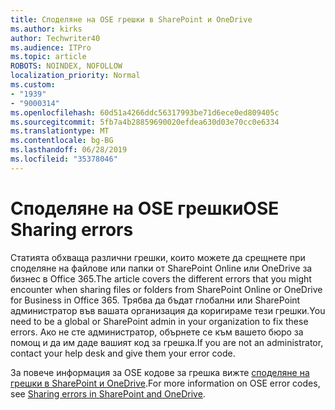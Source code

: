 ```yaml
---
title: Споделяне на OSE грешки в SharePoint и OneDrive
ms.author: kirks
author: Techwriter40
ms.audience: ITPro
ms.topic: article
ROBOTS: NOINDEX, NOFOLLOW
localization_priority: Normal
ms.custom:
- "1939"
- "9000314"
ms.openlocfilehash: 60d51a4266ddc56317993be71d6ece0ed809405c
ms.sourcegitcommit: 5fb7a4b28859690020efdea630d03e70cc0e6334
ms.translationtype: MT
ms.contentlocale: bg-BG
ms.lasthandoff: 06/28/2019
ms.locfileid: "35378046"
---
```

# <a name="ose-sharing-errors"></a><span data-ttu-id="bc35b-102">Споделяне на OSE грешки</span><span class="sxs-lookup"><span data-stu-id="bc35b-102">OSE Sharing errors</span></span>

<span data-ttu-id="bc35b-103">Статията обхваща различни грешки, които можете да срещнете при споделяне на файлове или папки от SharePoint Online или OneDrive за бизнес в Office 365.</span><span class="sxs-lookup"><span data-stu-id="bc35b-103">The article covers the different errors that you might encounter when sharing files or folders from SharePoint Online or OneDrive for Business in Office 365.</span></span> <span data-ttu-id="bc35b-104">Трябва да бъдат глобални или SharePoint администратор във вашата организация да коригираме тези грешки.</span><span class="sxs-lookup"><span data-stu-id="bc35b-104">You need to be a global or SharePoint admin in your organization to fix these errors.</span></span> <span data-ttu-id="bc35b-105">Ако не сте администратор, обърнете се към вашето бюро за помощ и да им даде вашият код за грешка.</span><span class="sxs-lookup"><span data-stu-id="bc35b-105">If you are not an administrator, contact your help desk and give them your error code.</span></span>

<span data-ttu-id="bc35b-106">За повече информация за OSE кодове за грешка вижте [споделяне на грешки в SharePoint и OneDrive](https://docs.microsoft.com/sharepoint/sharepoint-onedrive-error-message).</span><span class="sxs-lookup"><span data-stu-id="bc35b-106">For more information on OSE error codes, see [Sharing errors in SharePoint and OneDrive](https://docs.microsoft.com/sharepoint/sharepoint-onedrive-error-message).</span></span>
